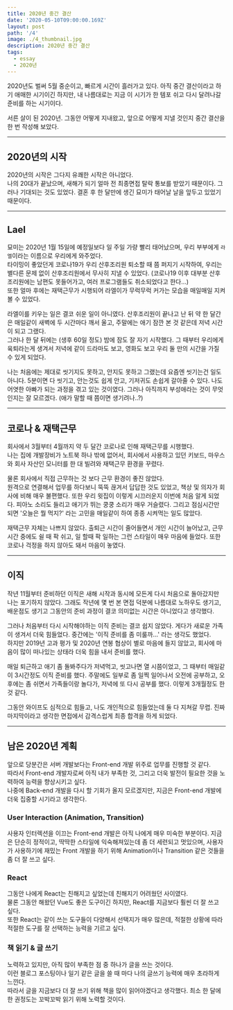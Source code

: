 ```yaml
---
title: 2020년 중간 결산
date: '2020-05-10T09:00:00.169Z'
layout: post
path: '/4'
image: ./4_thumbnail.jpg
description: 2020년 중간 결산
tags:
  - essay
  - 2020년
---
```


<!--more-->

2020년도 벌써 5월 중순이고, 빠르게 시간이 흘러가고 있다.
아직 중간 결산이라고 하기 애매한 시기이긴 하지만, 내 나름대로는 지금 이 시기가 한 템포 쉬고 다시 달려나갈 준비를 하는 시기이다.

서른 살이 된 2020년. 그동안 어떻게 지내왔고, 앞으로 어떻게 지낼 것인지 중간 결산을 한 번 작성해 보았다.

---

## 2020년의 시작

2020년의 시작은 그다지 유쾌한 시작은 아니었다.  
나의 20대가 끝났으며, 새해가 되기 얼마 전 최종면접 탈락 통보를 받았기 때문이다.
그러나 기대되는 것도 있었다. 결혼 후 한 달만에 생긴 묘미가 태어날 날을 앞두고 있었기 때문이다.

---

## Lael

묘미는 2020년 1월 15일에 예정일보다 일 주일 가량 빨리 태어났으며, 우리 부부에게 `라엘`이라는 이름으로 우리에게 와주었다.  
타이밍이 좋았던게 코로나19가 우리 산후조리원 퇴소할 때 쯤 퍼지기 시작하여, 우리는 별다른 문제 없이 산후조리원에서 무사히 지낼 수 있었다.
(코로나19 이후 대부분 산후조리원에는 남편도 못들어가고, 여러 프로그램들도 취소되었다고 한다...)  
또한 얼마 후에는 재택근무가 시행되어 라엘이가 무럭무럭 커가는 모습을 매일매일 지켜볼 수 있었다.

라엘이를 키우는 일은 결코 쉬운 일이 아니였다. 산후조리원이 끝나고 난 뒤 약 한 달간은 매일같이 새벽에 두 시간마다 깨서 울고,
주말에는 애기 잠깐 본 것 같은데 저녁 시간이 되고 그랬다.  
그러나 한 달 뒤에는 (생후 60일 정도) 밤에 잠도 잘 자기 시작했다. 그 때부터 우리에게 육퇴라는게 생겨서
저녁에 같이 드라마도 보고, 영화도 보고 우리 둘 만의 시간을 가질 수 있게 되었다.

나는 처음에는 제대로 씻기지도 못하고, 안지도 못하고 그랬는데 요즘엔 씻기는건 일도 아니다.
5분이면 다 씻기고, 안는것도 쉽게 안고, 기저귀도 손쉽게 갈아줄 수 있다.
나도 어엿한 아빠가 되는 과정을 겪고 있는 것이였다.
그러나 아직까지 부성애라는 것이 무엇인지는 잘 모르겠다. (애가 말할 때 쯤이면 생기려나..?)

---

## 코로나 & 재택근무

회사에서 3월부터 4월까지 약 두 달간 코로나로 인해 재택근무를 시행했다.  
나는 집에 개발장비가 노트북 하나 밖에 없어서, 회사에서 사용하고 있던 키보드, 마우스와 회사 자산인 모니터를 한 대 빌려와 재택근무 환경을 꾸렸다.

물론 회사에서 직접 근무하는 것 보다 근무 환경이 좋진 않았다.  
원격으로 연결해서 업무를 하다보니 뚝뚝 끊겨서 답답한 것도 있었고, 책상 및 의자가 회사에 비해 매우 불편했다.
또한 우리 윗집이 이렇게 시끄러운지 이번에 처음 알게 되었다. 피아노 소리도 들리고 애기가 뛰는 쿵쿵 소리가 매우 거슬렸다.
그리고 점심시간만 되면 '오늘은 뭘 먹지?' 라는 고민을 매일같이 하여 종종 시켜먹는 일도 많았다.

재택근무 자체는 나쁘지 않았다. 출퇴근 시간이 줄어들면서 개인 시간이 늘어났고,
근무 시간 중에도 쉴 때 팍 쉬고, 일 할때 팍 일하는 그런 스타일이 매우 마음에 들었다.
또한 코로나 걱정을 하지 않아도 돼서 마음이 놓였다.

---

## 이직

작년 11월부터 준비하던 이직은 새해 시작과 동시에 모든게 다시 처음으로 돌아갔지만 나는 포기하지 않았다.
그래도 작년에 몇 번 본 면접 덕분에 나름대로 노하우도 생기고, 배운점도 생기고 그동안의 준비 과정이 결코 의미없는 시간은 아니었다고 생각했다.

그러나 처음부터 다시 시작해야하는 이직 준비는 결코 쉽지 않았다. 게다가 새로운 가족이 생겨서 더욱 힘들었다.
중간에는 '이직 준비를 좀 미룰까...' 라는 생각도 했었다.  
하지만 2019년 고과 평가 및 2020년 연봉 협상이 별로 마음에 들지 않았고, 회사에 마음이 많이 떠나있는 상태라 더욱 힘을 내서 준비를 했다.

매일 퇴근하고 애기 좀 돌봐주다가 저녁먹고, 씻고나면 열 시쯤이었고, 그 때부터 매일같이 3시간정도 이직 준비를 했다.
주말에도 일부로 좀 일찍 일어나서 오전에 공부하고, 오후에는 좀 쉬면서 가족들이랑 놀다가, 저녁에 또 다시 공부를 했다.
이렇게 3개월정도 한 것 같다.

그동안 와이프도 심적으로 힘들고, 나도 개인적으로 힘들었는데 둘 다 지쳐갈 무렵.
진짜 마지막이라고 생각한 면접에서 감격스럽게 최종 합격을 하게 되었다.

---

## 남은 2020년 계획

앞으로 당분간은 서버 개발보다는 Front-end 개발 위주로 업무를 진행할 것 같다.  
따라서 Front-end 개발자로써 아직 내가 부족한 것, 그리고 더욱 발전이 필요한 것을 노력하여 능력을 향상시키고 싶다.  
나중에 Back-end 개발을 다시 할 기회가 올지 모르겠지만, 지금은 Front-end 개발에 더욱 집중할 시기라고 생각한다.

### User Interaction (Animation, Transition)

사용자 인터렉션을 이끄는 Front-end 개발은 아직 나에게 매우 미숙한 부분이다.
지금은 단순히 정적이고, 딱딱한 스타일에 익숙해져있는데
좀 더 세련되고 멋있으며, 사용자가 사용하기에 재밌는 Front 개발을 하기 위해 Animation이나 Transition 같은 것들을 좀 더 잘 쓰고 싶다.

### React

그동안 나에게 React는 친해지고 싶었는데 친해지기 어려웠던 사이였다.  
물론 그동안 해왔던 Vue도 좋은 도구이긴 하지만, React를 지금보다 훨씬 더 잘 쓰고 싶다.  
또한 React는 같이 쓰는 도구들이 다양해서 선택지가 매우 많은데, 적절한 상황에 따라 적절한 도구를 잘 선택하는 능력을 기르고 싶다.

### 책 읽기 & 글 쓰기

노력하고 있지만, 아직 많이 부족한 점 중 하나가 글을 쓰는 것이다.  
이런 블로그 포스팅이나 일기 같은 글을 쓸 때 마다 나의 글쓰기 능력에 매우 초라하게 느낀다.  
따라서 글을 지금보다 더 잘 쓰기 위해 책을 많이 읽어야겠다고 생각했다.
최소 한 달에 한 권정도는 꼬박꼬박 읽기 위해 노력할 것이다.
